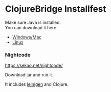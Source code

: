 # ClojureBridge Installfest

Make sure Java is installed.  
You can download it here:
- [Windows/Mac](http://www.oracle.com/technetwork/java/javase/downloads/jdk8-downloads-2133151.html)
- [Linux](http://openjdk.java.net/install/)

### Nightcode
https://sekao.net/nightcode/

Download jar and run it.

It includes [leinigen](http://leiningen.org/) and Clojure.
